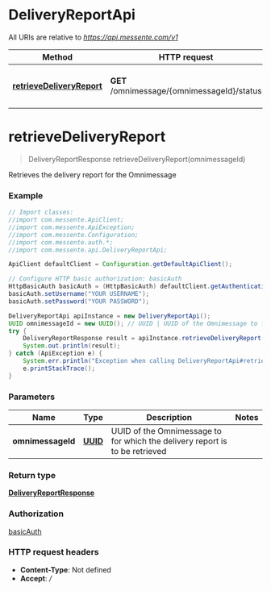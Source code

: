 # DeliveryReportApi

All URIs are relative to *https://api.messente.com/v1*

Method | HTTP request | Description
------------- | ------------- | -------------
[**retrieveDeliveryReport**](DeliveryReportApi.md#retrieveDeliveryReport) | **GET** /omnimessage/{omnimessageId}/status | Retrieves the delivery report for the Omnimessage


<a name="retrieveDeliveryReport"></a>
# **retrieveDeliveryReport**
> DeliveryReportResponse retrieveDeliveryReport(omnimessageId)

Retrieves the delivery report for the Omnimessage

### Example
```java
// Import classes:
//import com.messente.ApiClient;
//import com.messente.ApiException;
//import com.messente.Configuration;
//import com.messente.auth.*;
//import com.messente.api.DeliveryReportApi;

ApiClient defaultClient = Configuration.getDefaultApiClient();

// Configure HTTP basic authorization: basicAuth
HttpBasicAuth basicAuth = (HttpBasicAuth) defaultClient.getAuthentication("basicAuth");
basicAuth.setUsername("YOUR USERNAME");
basicAuth.setPassword("YOUR PASSWORD");

DeliveryReportApi apiInstance = new DeliveryReportApi();
UUID omnimessageId = new UUID(); // UUID | UUID of the Omnimessage to for which the delivery report is to be retrieved
try {
    DeliveryReportResponse result = apiInstance.retrieveDeliveryReport(omnimessageId);
    System.out.println(result);
} catch (ApiException e) {
    System.err.println("Exception when calling DeliveryReportApi#retrieveDeliveryReport");
    e.printStackTrace();
}
```

### Parameters

Name | Type | Description  | Notes
------------- | ------------- | ------------- | -------------
 **omnimessageId** | [**UUID**](.md)| UUID of the Omnimessage to for which the delivery report is to be retrieved |

### Return type

[**DeliveryReportResponse**](DeliveryReportResponse.md)

### Authorization

[basicAuth](../README.md#basicAuth)

### HTTP request headers

 - **Content-Type**: Not defined
 - **Accept**: */*

